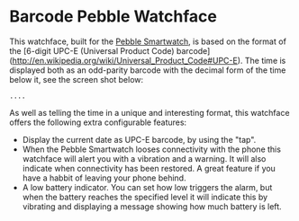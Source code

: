 Barcode Pebble Watchface
========================

This watchface, built for the [Pebble Smartwatch](http://getpebble.com), is
based on the format of the [6-digit UPC-E (Universal Product Code) barcode]
(http://en.wikipedia.org/wiki/Universal_Product_Code#UPC-E). The time is
displayed both as an odd-parity barcode with the decimal form of the time
below it, see the screen shot below:

    ....

As well as telling the time in a unique and interesting format, this watchface
offers the following extra configurable features:

  * Display the current date as UPC-E barcode, by using the "tap".
  * When the Pebble Smartwatch looses connectivity with the phone this
    watchface will alert you with a vibration and a warning.  It will also
    indicate when connectivity has been restored.  A great feature if you
    have a habbit of leaving your phone behind.
  * A low battery indicator.  You can set how low triggers the alarm,
    but when the battery reaches the specified level it will indicate
    this by vibrating and displaying a message showing how much battery
    is left.


